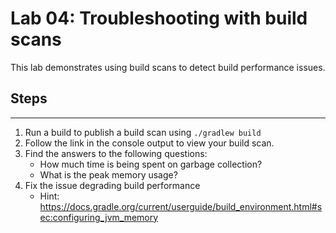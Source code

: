 # Lab 04: Troubleshooting with build scans

This lab demonstrates using build scans to detect build performance issues.

## Steps
-----

1. Run a build to publish a build scan using `./gradlew build`
2. Follow the link in the console output to view your build scan.
3. Find the answers to the following questions:
    - How much time is being spent on garbage collection?
    - What is the peak memory usage?
4. Fix the issue degrading build performance
    - Hint: https://docs.gradle.org/current/userguide/build_environment.html#sec:configuring_jvm_memory
